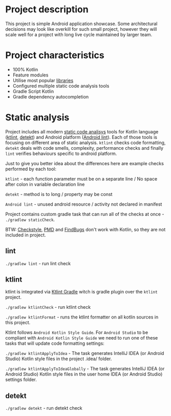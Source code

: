 # Project description
This project is simple Android application showcase. Some architectural
decisions may look like overkill for such small project, however they will
scale well for a project with long live cycle maintained by larger team.

# Project characteristics
* 100% Kotlin
* Feature modules
* Utilise most popular [libraries](buildSrc\src\main\kotlin\LibraryDependency.kt)
* Configured multiple static code analysis tools
* Gradle Script Kotlin
* Gradle dependency autocompletion

# Static analysis
Project includes all modern [static code analisys](https://en.wikipedia.org/wiki/Static_program_analysis) tools for Kotlin language ([ktlint](https://github.com/shyiko/ktlint), [detekt](https://github.com/arturbosch/detekt)) and Android platform ([Android lint](https://developer.android.com/studio/write/lint)). Each of those tools is focusing on different area of static analysis. `ktlint` checks code formatting, `detekt` deals with code smells, complexity, performance checks and finally `lint` verifies behaviours specific to android platform.

Just to give you better idea about the differences here are example checks performed by each tool:

`ktlint` - each function parameter must be on a separate line / No space after colon in variable declaration line

`detekt` - method is to long / property may be const

`Android lint` - unused android resource / activity not declared in manifest

Project contains custom gradle task that can run all of the checks at once - `./gradlew staticCheck`.

BTW: [Checkstyle](http://checkstyle.sourceforge.net/), [PMD](https://pmd.github.io/) and [FindBugs](http://findbugs.sourceforge.net/) don't work with Kotlin, so they are not included in project.

## lint
`./gradlew lint` - run lint check

## ktlint
ktlint is integrated via [Ktlint Gradle](https://github.com/jlleitschuh/ktlint-gradle) witch is gradle plugin over the `ktlint` project.

`./gradlew ktlintCheck` - run ktlint check

`./gradlew ktlintFormat` - runs the ktlint formatter on all kotlin sources in this project.

Ktlint follows `Android Kotlin Style Guide`. For `Android Studio` to be compliant with `Android Kotlin Style Guide` we need to run one of these tasks that will update code formatting settings:

`./gradlew ktlintApplyToIdea` - The task generates IntelliJ IDEA (or Android Studio) Kotlin style files in the project .idea/ folder.

`./gradlew ktlintApplyToIdeaGlobally` - The task generates IntelliJ IDEA (or Android Studio) Kotlin style files in the user home IDEA (or Android Studio) settings folder.

## detekt
`./gradlew detekt` - run detekt check
